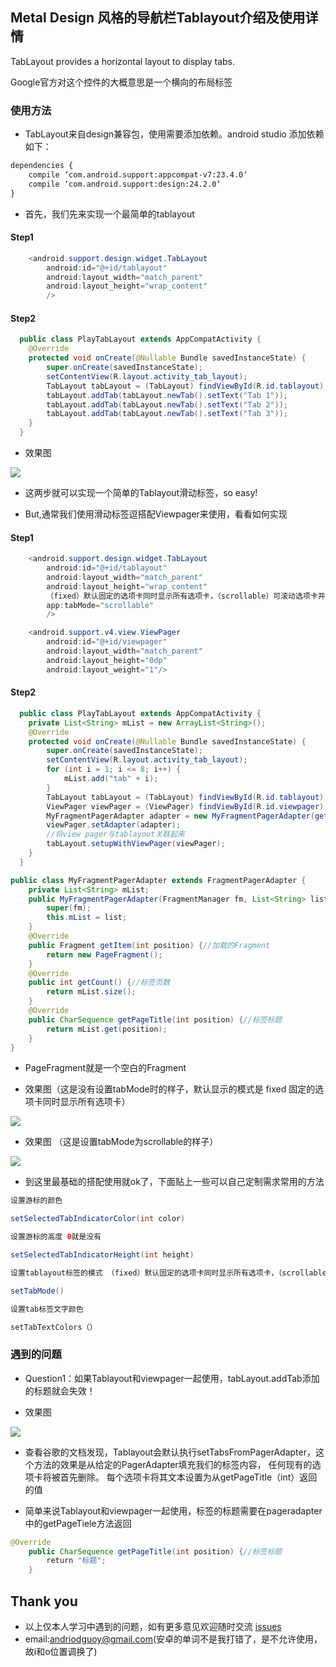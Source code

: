 ## Metal Design 风格的导航栏Tablayout介绍及使用详情

TabLayout provides a horizontal layout to display tabs.

Google官方对这个控件的大概意思是一个横向的布局标签

### 使用方法
- TabLayout来自design兼容包，使用需要添加依赖。android studio 添加依赖如下：
```xml
dependencies {
    compile ‘com.android.support:appcompat-v7:23.4.0‘
    compile ‘com.android.support:design:24.2.0‘
}
```

- 首先，我们先来实现一个最简单的tablayout

#### Step1

```java
    <android.support.design.widget.TabLayout
        android:id="@+id/tablayout"
        android:layout_width="match_parent"
        android:layout_height="wrap_content"
        />
```
#### Step2

```java
  public class PlayTabLayout extends AppCompatActivity {
    @Override
    protected void onCreate(@Nullable Bundle savedInstanceState) {
        super.onCreate(savedInstanceState);
        setContentView(R.layout.activity_tab_layout);
        TabLayout tabLayout = (TabLayout) findViewById(R.id.tablayout);
        tabLayout.addTab(tabLayout.newTab().setText("Tab 1"));
        tabLayout.addTab(tabLayout.newTab().setText("Tab 2"));
        tabLayout.addTab(tabLayout.newTab().setText("Tab 3"));
    }
  }
```
- 效果图

![](https://github.com/CoderGuoy/MetalDesign/blob/master/screenshots/tablayout01.gif)

- 这两步就可以实现一个简单的Tablayout滑动标签，so easy!

- But,通常我们使用滑动标签逗搭配Viewpager来使用，看看如何实现

#### Step1
```java
    <android.support.design.widget.TabLayout
        android:id="@+id/tablayout"
        android:layout_width="match_parent"
        android:layout_height="wrap_content"
        （fixed）默认固定的选项卡同时显示所有选项卡，（scrollable）可滚动选项卡并且可以包含较长的选项卡标签和更大数量
        app:tabMode="scrollable"  
        />

    <android.support.v4.view.ViewPager
        android:id="@+id/viewpager"
        android:layout_width="match_parent"
        android:layout_height="0dp"
        android:layout_weight="1"/>
```

#### Step2
```java
  public class PlayTabLayout extends AppCompatActivity {
    private List<String> mList = new ArrayList<String>();
    @Override
    protected void onCreate(@Nullable Bundle savedInstanceState) {
        super.onCreate(savedInstanceState);
        setContentView(R.layout.activity_tab_layout);
        for (int i = 1; i <= 8; i++) {
            mList.add("tab" + i);
        }
        TabLayout tabLayout = (TabLayout) findViewById(R.id.tablayout);
        ViewPager viewPager = (ViewPager) findViewById(R.id.viewpager);
        MyFragmentPagerAdapter adapter = new MyFragmentPagerAdapter(getSupportFragmentManager(), mList);
        viewPager.setAdapter(adapter);
        //将view pager与tablayout关联起来
        tabLayout.setupWithViewPager(viewPager);
    }
  }
```

```java
public class MyFragmentPagerAdapter extends FragmentPagerAdapter {
    private List<String> mList;
    public MyFragmentPagerAdapter(FragmentManager fm, List<String> list) {
        super(fm);
        this.mList = list;
    }
    @Override
    public Fragment getItem(int position) {//加载的Fragment
        return new PageFragment();
    }
    @Override
    public int getCount() {//标签页数
        return mList.size();
    }
    @Override
    public CharSequence getPageTitle(int position) {//标签标题
        return mList.get(position);
    }
}

```
- PageFragment就是一个空白的Fragment

- 效果图（这是没有设置tabMode时的样子，默认显示的模式是 fixed 固定的选项卡同时显示所有选项卡）

![](https://github.com/CoderGuoy/MetalDesign/blob/master/screenshots/tablayout03.gif)

- 效果图 （这是设置tabMode为scrollable的样子）

![](https://github.com/CoderGuoy/MetalDesign/blob/master/screenshots/tablayout02.gif)


- 到这里最基础的搭配使用就ok了，下面贴上一些可以自己定制需求常用的方法
```java
设置游标的颜色

setSelectedTabIndicatorColor(int color)

设置游标的高度 0就是没有

setSelectedTabIndicatorHeight(int height)

设置tablayout标签的模式 （fixed）默认固定的选项卡同时显示所有选项卡，（scrollable）可滚动选项卡并且可以包含较长的选项卡标签和更大数量

setTabMode()

设置tab标签文字颜色

setTabTextColors（）

```

### 遇到的问题

- Question1：如果Tablayout和viewpager一起使用，tabLayout.addTab添加的标题就会失效！

- 效果图

![](https://github.com/CoderGuoy/MetalDesign/blob/master/screenshots/tablayout04.gif)

- 查看谷歌的文档发现，Tablayout会默认执行setTabsFromPagerAdapter，这个方法的效果是从给定的PagerAdapter填充我们的标签内容，
任何现有的选项卡将被首先删除。 每个选项卡将其文本设置为从getPageTitle（int）返回的值

- 简单来说Tablayout和viewpager一起使用，标签的标题需要在pageradapter中的getPageTiele方法返回

```java
@Override
    public CharSequence getPageTitle(int position) {//标签标题
        return "标题";
    }

```

## Thank you

- 以上仅本人学习中遇到的问题，如有更多意见欢迎随时交流 [issues](https://github.com/CoderGuoy/MetalDesign/issues/1)
- email:andriodguoy@gmail.com(安卓的单词不是我打错了，是不允许使用，故i和o位置调换了)

